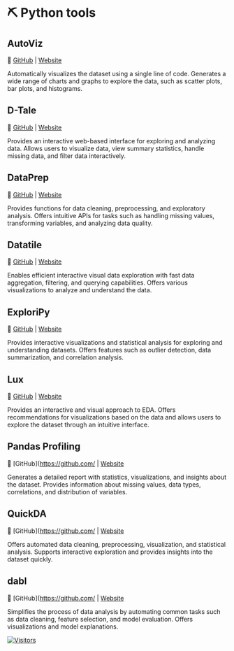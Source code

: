 # ⛏ Python tools

## **AutoViz**
🔗 [GitHub](https://github.com/) | [Website](https:)

Automatically visualizes the dataset using a single line of code. Generates a wide range of charts and graphs to explore the data, such as scatter plots, bar plots, and histograms.

## **D-Tale**
🔗 [GitHub](https://github.com/) | [Website](https:)

Provides an interactive web-based interface for exploring and analyzing data. Allows users to visualize data, view summary statistics, handle missing data, and filter data interactively.	

## **DataPrep**
🔗 [GitHub](https://github.com/) | [Website](https:)

Provides functions for data cleaning, preprocessing, and exploratory analysis. Offers intuitive APIs for tasks such as handling missing values, transforming variables, and analyzing data quality.	

## **Datatile**
🔗 [GitHub](https://github.com/) | [Website](https:)

Enables efficient interactive visual data exploration with fast data aggregation, filtering, and querying capabilities. Offers various visualizations to analyze and understand the data.	

## **ExploriPy**
🔗 [GitHub](https://github.com/) | [Website](https:)

Provides interactive visualizations and statistical analysis for exploring and understanding datasets. Offers features such as outlier detection, data summarization, and correlation analysis.	

## **Lux**
🔗 [GitHub](https://github.com/) | [Website](https:)

Provides an interactive and visual approach to EDA. Offers recommendations for visualizations based on the data and allows users to explore the dataset through an intuitive interface.	

## **Pandas Profiling**
🔗 [GitHub](https://github.com/ | [Website](https:)

Generates a detailed report with statistics, visualizations, and insights about the dataset. Provides information about missing values, data types, correlations, and distribution of variables.

## **QuickDA**
🔗 [GitHub](https://github.com/ | [Website](https:)

Offers automated data cleaning, preprocessing, visualization, and statistical analysis. Supports interactive exploration and provides insights into the dataset quickly.	

## **dabl**
🔗 [GitHub](https://github.com/ | [Website](https:)

Simplifies the process of data analysis by automating common tasks such as data cleaning, feature selection, and model evaluation. Offers visualizations and model explanations.	

[![Visitors](https://api.visitorbadge.io/api/visitors?path=https%3A%2F%2Fgithub.com%2Fdrshahizan\&labelColor=%23697689\&countColor=%23555555\&style=plastic)](https://visitorbadge.io/status?path=https%3A%2F%2Fgithub.com%2Fdrshahizan)

